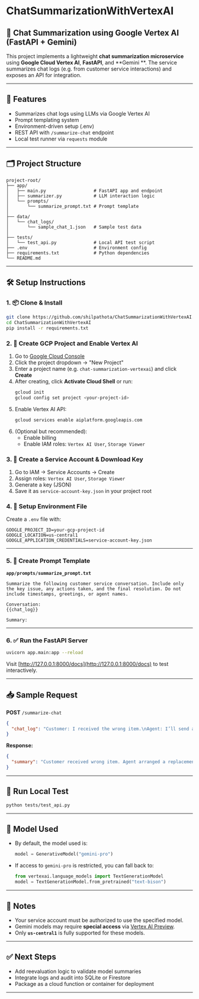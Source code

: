 # ChatSummarizationWithVertexAI
 
## 🧠 Chat Summarization using Google Vertex AI (FastAPI + Gemini)

This project implements a lightweight **chat summarization microservice** using **Google Cloud Vertex AI**, **FastAPI**, and **Gemini **. The service summarizes chat logs (e.g. from customer service interactions) and exposes an API for integration.

---

## 🚀 Features

- Summarizes chat logs using LLMs via Google Vertex AI
- Prompt templating system
- Environment-driven setup (.env)
- REST API with `/summarize-chat` endpoint
- Local test runner via `requests` module

---

## 🗂️ Project Structure

```
project-root/
├── app/
│   ├── main.py                  # FastAPI app and endpoint
│   ├── summarizer.py            # LLM interaction logic
│   └── prompts/
│       └── summarize_prompt.txt # Prompt template
│
├── data/
│   └── chat_logs/
│       └── sample_chat_1.json   # Sample test data
│
├── tests/
│   └── test_api.py              # Local API test script
├── .env                         # Environment config
├── requirements.txt             # Python dependencies
└── README.md
```

---

## 🛠️ Setup Instructions

### 1. 📦 Clone & Install

```bash
git clone https://github.com/shilpathota/ChatSummarizationWithVertexAI.git
cd ChatSummarizationWithVertexAI
pip install -r requirements.txt
```

### 2. 🔐 Create GCP Project and Enable Vertex AI

1. Go to [Google Cloud Console](https://console.cloud.google.com/)
2. Click the project dropdown → "New Project"
3. Enter a project name (e.g. `chat-summarization-vertexai`) and click **Create**
4. After creating, click **Activate Cloud Shell** or run:
   ```bash
   gcloud init
   gcloud config set project <your-project-id>
   ```
5. Enable Vertex AI API:
   ```bash
   gcloud services enable aiplatform.googleapis.com
   ```
6. (Optional but recommended):
   - Enable billing
   - Enable IAM roles: `Vertex AI User`, `Storage Viewer`

### 3. 🧾 Create a Service Account & Download Key

1. Go to IAM → Service Accounts → Create
2. Assign roles: `Vertex AI User`, `Storage Viewer`
3. Generate a key (JSON)
4. Save it as `service-account-key.json` in your project root

### 4. 🔧 Setup Environment File

Create a `.env` file with:

```env
GOOGLE_PROJECT_ID=your-gcp-project-id
GOOGLE_LOCATION=us-central1
GOOGLE_APPLICATION_CREDENTIALS=service-account-key.json
```

---

### 5. 🧠 Create Prompt Template

**`app/prompts/summarize_prompt.txt`**
```text
Summarize the following customer service conversation. Include only the key issue, any actions taken, and the final resolution. Do not include timestamps, greetings, or agent names.

Conversation:
{{chat_log}}

Summary:
```

---

### 6. ✅ Run the FastAPI Server

```bash
uvicorn app.main:app --reload
```

Visit [http://127.0.0.1:8000/docs](http://127.0.0.1:8000/docs) to test interactively.

---

## 📥 Sample Request

**POST** `/summarize-chat`

```json
{
  "chat_log": "Customer: I received the wrong item.\nAgent: I’ll send a replacement.\nCustomer: Thank you."
}
```

**Response:**
```json
{
  "summary": "Customer received wrong item. Agent arranged a replacement."
}
```

---

## 🧪 Run Local Test

```bash
python tests/test_api.py
```

---

## 🧠 Model Used

- By default, the model used is:
  ```python
  model = GenerativeModel("gemini-pro")
  ```
- If access to `gemini-pro` is restricted, you can fall back to:
  ```python
  from vertexai.language_models import TextGenerationModel
  model = TextGenerationModel.from_pretrained("text-bison")
  ```

---

## 📌 Notes

- Your service account must be authorized to use the specified model.
- Gemini models may require **special access** via [Vertex AI Preview](https://cloud.google.com/vertex-ai/docs/generative-ai/learn/overview#access).
- Only **`us-central1`** is fully supported for these models.

---

## ✅ Next Steps

- Add reevaluation logic to validate model summaries
- Integrate logs and audit into SQLite or Firestore
- Package as a cloud function or container for deployment

---
